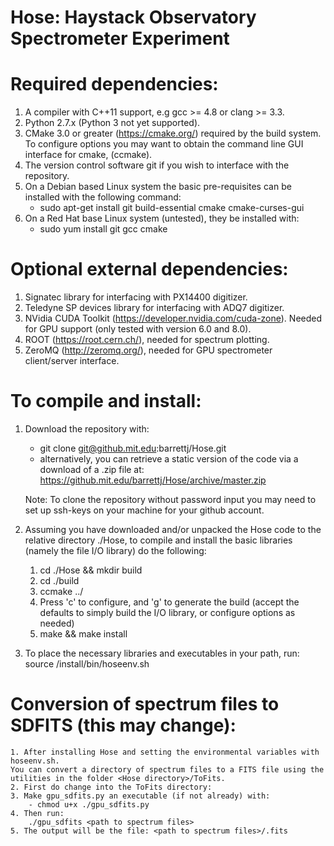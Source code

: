 # Hose: Haystack Observatory Spectrometer Experiment

# Required dependencies: 
1. A compiler with C++11 support, e.g gcc >= 4.8 or clang >= 3.3.
2. Python 2.7.x (Python 3 not yet supported).
3. CMake 3.0 or greater (https://cmake.org/) required by the build system.
    To configure options you may want to obtain the command line GUI
    interface for cmake, (ccmake). 
4. The version control software git if you wish to interface with the repository.
5. On a Debian based Linux system the basic pre-requisites can be installed with the following command:
    - sudo apt-get install git build-essential cmake cmake-curses-gui
6. On a Red Hat base Linux system (untested), they be installed with:
    - sudo yum install git gcc cmake

# Optional external dependencies:
1. Signatec library for interfacing with PX14400 digitizer.
2. Teledyne SP devices library for interfacing with ADQ7 digitizer.
3. NVidia CUDA Toolkit (https://developer.nvidia.com/cuda-zone). 
    Needed for GPU support (only tested with version 6.0 and 8.0).
4. ROOT (https://root.cern.ch/), needed for spectrum plotting.
5. ZeroMQ (http://zeromq.org/), needed for GPU spectrometer client/server interface.

# To compile and install:
1. Download the repository with:
    - git clone git@github.mit.edu:barrettj/Hose.git
    - alternatively, you can retrieve a static version of the code via 
      a download of a .zip file at:
      https://github.mit.edu/barrettj/Hose/archive/master.zip

    Note: To clone the repository without password input you may need to set 
    up ssh-keys on your machine for your github account.
2.  Assuming you have downloaded and/or unpacked the Hose code to the relative directory ./Hose,
    to compile and install the basic libraries (namely the file I/O library) do the following:
    1. cd ./Hose && mkdir build
    2. cd ./build
    3. ccmake ../
    4. Press 'c' to configure, and 'g' to generate the build (accept the defaults to simply build the I/O library, or configure options as needed)
    5. make && make install

3. To place the necessary libraries and executables in your path, run:
    source <Hose directory>/install/bin/hoseenv.sh

# Conversion of spectrum files to SDFITS (this may change):
    1. After installing Hose and setting the environmental variables with hoseenv.sh. 
    You can convert a directory of spectrum files to a FITS file using the utilities in the folder <Hose directory>/ToFits.
    2. First do change into the ToFits directory:
    3. Make gpu_sdfits.py an executable (if not already) with:
        - chmod u+x ./gpu_sdfits.py
    4. Then run:
        ./gpu_sdfits <path to spectrum files>
    5. The output will be the file: <path to spectrum files>/.fits



